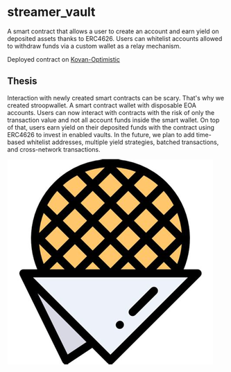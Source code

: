 # streamer_vault
A smart contract that allows a user to create an account and earn yield on deposited assets thanks to ERC4626. 
Users can whitelist accounts allowed to withdraw funds via a custom wallet as a relay mechanism. 

Deployed contract on [Kovan-Optimistic](https://kovan-optimistic.etherscan.io/address/0xc07eaa947369b0692a5e2408e5d40ef6f08e6ff5)

## Thesis
Interaction with newly created smart contracts can be scary. That's why we created stroopwallet. A smart contract wallet with disposable EOA accounts. Users can now interact with contracts with the risk of only the transaction value and not all account funds inside the smart wallet. On top of that, users earn yield on their deposited funds with the contract using ERC4626 to invest in enabled vaults. In the future, we plan to add time-based whitelist addresses, multiple yield strategies, batched transactions, and cross-network transactions.

![StroopWallet](/assets/stroopwallet.jpeg)